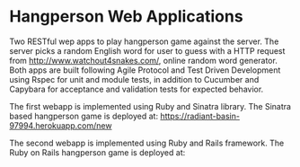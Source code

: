 # Hangperson Web Applications

Two RESTful wep apps to play hangperson game against the server.
The server picks a random English word for user to guess with a HTTP request from http://www.watchout4snakes.com/, online random word generator.
Both apps are built following Agile Protocol and Test Driven Development using Rspec for unit and module tests, in addition to Cucumber and Capybara for acceptance and validation tests for expected behavior.

The first webapp is implemented using Ruby and Sinatra library.
The Sinatra based hangperson game is deployed at: https://radiant-basin-97994.herokuapp.com/new

The second webapp is implemented using Ruby and Rails framework.
The Ruby on Rails hangperson game is deployed at:
